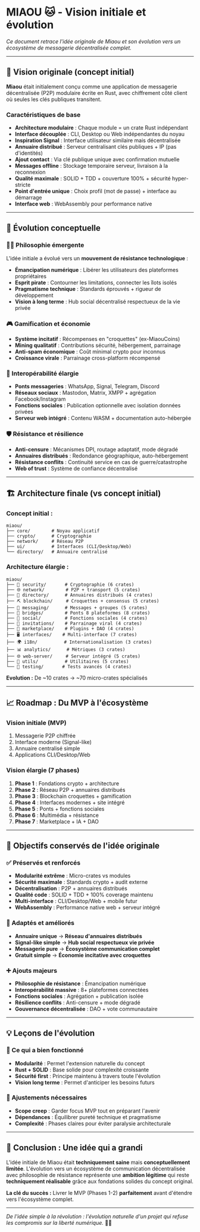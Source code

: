# MIAOU 🐱 - Vision initiale et évolution

*Ce document retrace l'idée originale de Miaou et son évolution vers un écosystème de messagerie décentralisée complet.*

---

## 🎯 Vision originale (concept initial)

**Miaou** était initialement conçu comme une application de messagerie décentralisée (P2P) modulaire écrite en Rust, avec chiffrement côté client où seules les clés publiques transitent.

### **Caractéristiques de base**
- **Architecture modulaire** : Chaque module = un crate Rust indépendant
- **Interface découplée** : CLI, Desktop ou Web indépendantes du noyau
- **Inspiration Signal** : Interface utilisateur similaire mais décentralisée
- **Annuaire distribué** : Serveur centralisant clés publiques + IP (pas d'identités)
- **Ajout contact** : Via clé publique unique avec confirmation mutuelle
- **Messages offline** : Stockage temporaire serveur, livraison à la reconnexion
- **Qualité maximale** : SOLID + TDD + couverture 100% + sécurité hyper-stricte
- **Point d'entrée unique** : Choix profil (mot de passe) + interface au démarrage
- **Interface web** : WebAssembly pour performance native

---

## 🚀 Évolution conceptuelle

### **🏴‍☠️ Philosophie émergente**
L'idée initiale a évolué vers un **mouvement de résistance technologique** :
- **Émancipation numérique** : Libérer les utilisateurs des plateformes propriétaires
- **Esprit pirate** : Contourner les limitations, connecter les îlots isolés
- **Pragmatisme technique** : Standards éprouvés + rigueur de développement
- **Vision à long terme** : Hub social décentralisé respectueux de la vie privée

### **🎮 Gamification et économie**
- **Système incitatif** : Récompenses en "croquettes" (ex-MiaouCoins)
- **Mining qualitatif** : Contributions sécurité, hébergement, parrainage
- **Anti-spam économique** : Coût minimal crypto pour inconnus
- **Croissance virale** : Parrainage cross-platform récompensé

### **🌉 Interopérabilité élargie**
- **Ponts messageries** : WhatsApp, Signal, Telegram, Discord
- **Réseaux sociaux** : Mastodon, Matrix, XMPP + agrégation Facebook/Instagram
- **Fonctions sociales** : Publication optionnelle avec isolation données privées
- **Serveur web intégré** : Contenu WASM + documentation auto-hébergée

### **🛡️ Résistance et résilience**
- **Anti-censure** : Mécanismes DPI, routage adaptatif, mode dégradé
- **Annuaires distribués** : Redondance géographique, auto-hébergement
- **Résistance conflits** : Continuité service en cas de guerre/catastrophe
- **Web of trust** : Système de confiance décentralisé

---

## 🏗️ Architecture finale (vs concept initial)

### **Concept initial :**
```
miaou/
├── core/        # Noyau applicatif
├── crypto/      # Cryptographie
├── network/     # Réseau P2P
├── ui/          # Interfaces (CLI/Desktop/Web)
└── directory/   # Annuaire centralisé
```

### **Architecture élargie :**
```
miaou/
├── 🔐 security/       # Cryptographie (6 crates)
├── 🌐 network/        # P2P + transport (5 crates)
├── 📇 directory/      # Annuaires distribués (4 crates)
├── ⛏️ blockchain/     # Croquettes + consensus (5 crates)
├── 💬 messaging/      # Messages + groupes (5 crates)
├── 🌉 bridges/        # Ponts 8 plateformes (8 crates)
├── 📱 social/         # Fonctions sociales (4 crates)
├── 🎯 invitations/    # Parrainage viral (4 crates)
├── 🏪 marketplace/    # Plugins + DAO (4 crates)
├── 🖥️ interfaces/    # Multi-interface (7 crates)
├── 🌍 i18n/          # Internationalisation (3 crates)
├── 📊 analytics/      # Métriques (3 crates)
├── 🌐 web-server/     # Serveur intégré (5 crates)
├── 🔧 utils/          # Utilitaires (5 crates)
└── 🧪 testing/       # Tests avancés (4 crates)
```

**Evolution :** De ~10 crates → ~70 micro-crates spécialisés

---

## 📈 Roadmap : Du MVP à l'écosystème

### **Vision initiale (MVP)**
1. Messagerie P2P chiffrée
2. Interface moderne (Signal-like)
3. Annuaire centralisé simple
4. Applications CLI/Desktop/Web

### **Vision élargie (7 phases)**
1. **Phase 1** : Fondations crypto + architecture
2. **Phase 2** : Réseau P2P + annuaires distribués
3. **Phase 3** : Blockchain croquettes + gamification  
4. **Phase 4** : Interfaces modernes + site intégré
5. **Phase 5** : Ponts + fonctions sociales
6. **Phase 6** : Multimédia + résistance
7. **Phase 7** : Marketplace + IA + DAO

---

## 🎯 Objectifs conservés de l'idée originale

### **✅ Préservés et renforcés**
- **Modularité extrême** : Micro-crates vs modules
- **Sécurité maximale** : Standards crypto + audit externe
- **Décentralisation** : P2P + annuaires distribués
- **Qualité code** : SOLID + TDD + 100% coverage maintenu
- **Multi-interface** : CLI/Desktop/Web + mobile futur
- **WebAssembly** : Performance native web + serveur intégré

### **🔄 Adaptés et améliorés**
- **Annuaire unique** → **Réseau d'annuaires distribués**
- **Signal-like simple** → **Hub social respectueux vie privée**
- **Messagerie pure** → **Écosystème communication complet**
- **Gratuit simple** → **Économie incitative avec croquettes**

### **➕ Ajouts majeurs**
- **Philosophie de résistance** : Émancipation numérique
- **Interopérabilité massive** : 8+ plateformes connectées
- **Fonctions sociales** : Agrégation + publication isolée
- **Résilience conflits** : Anti-censure + mode dégradé
- **Gouvernance décentralisée** : DAO + vote communautaire

---

## 💡 Leçons de l'évolution

### **🎯 Ce qui a bien fonctionné**
- **Modularité** : Permet l'extension naturelle du concept
- **Rust + SOLID** : Base solide pour complexité croissante  
- **Sécurité first** : Principe maintenu à travers toute l'évolution
- **Vision long terme** : Permet d'anticiper les besoins futurs

### **🔧 Ajustements nécessaires**
- **Scope creep** : Garder focus MVP tout en préparant l'avenir
- **Dépendances** : Équilibrer pureté technique et pragmatisme
- **Complexité** : Phases claires pour éviter paralysie architecturale

---

## 🚩 Conclusion : Une idée qui a grandi

L'idée initiale de Miaou était **techniquement saine** mais **conceptuellement limitée**. L'évolution vers un écosystème de communication décentralisée avec philosophie de résistance représente une **ambition légitime** qui reste **techniquement réalisable** grâce aux fondations solides du concept original.

**La clé du succès :** Livrer le MVP (Phases 1-2) **parfaitement** avant d'étendre vers l'écosystème complet.

---

*De l'idée simple à la révolution : l'évolution naturelle d'un projet qui refuse les compromis sur la liberté numérique.* 🏴‍☠️ 